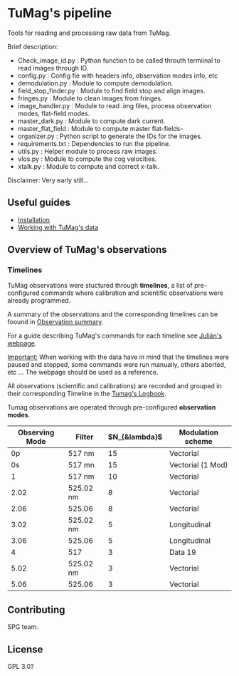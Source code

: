 # TuMag's pipeline

Tools for reading and processing raw data from TuMag.

Brief description: 
- Check_image_id.py : Python function to be called throuth termiinal to read images through ID.
- config.py : Config fie with headers info, observation modes info, etc
- demodulation.py : Module to compute demodulation. 
- field_stop_finder.py : Module to find field stop and align images. 
- fringes.py : Module to clean images from fringes. 
- image_handler.py : Module to read .img files, process observation modes, flat-field modes.
- master_dark.py : Module to compute dark current. 
- master_flat_field : Module to compute master flat-fields- 
- organizer.py : Python script to generate the IDs for the images.   
- requirements.txt : Dependencies to run the pipeline.
- utils.py : Helper module to process raw images. 
- vlos.py : Module to compute the cog velocities. 
- xtalk.py : Module to compute and correct x-talk. 

Disclaimer: Very early still...

## Useful guides
- [Installation](Documents/Installation.md)
- [Working with TuMag's data](Documents/Working_with_Tumags_data.md)

## Overview of TuMag's observations

### Timelines

TuMag observations were stuctured through  **timelines**, a list of pre-configured commands where calibration and scientific observations were already programmed. 

A summary of the observations and the corresponding timelines can be foound in [Observation summary](Documents/Sunrise_summary_observations.pdf). 

For a guide describing TuMag's commands for each timeline see [Julián's webpage](https://www.uv.es/jublanro/TuMag_timeline_reference.html). 

<ins>Important:</ins> When working with the data have in mind that the timelines were paused and stopped, some commands were run manually, others aborted, etc ... The webpage should be used as a reference. 

All observations (scientific and calibrations) are recorded and grouped in their corresponding Timeline in the [Tumag's Logbook](Documents/TuMagCompass.csv). 

Tumag observations are operated through pre-configured **observation modes**. 

| **Observing Mode** | **Filter** | **$N_{&lambda}$** | **Modulation scheme** | 
|----------|----------|----------|----------|
| 0p    | 517 nm   | 15  | Vectorial   | 
| 0s    | 517 mn   | 15  | Vectorial (1 Mod)   |
| 1    | 517 nm   | 10 | Vectorial  | 
| 2.02    | 525.02 nm  | 8  | Vectorial  |
| 2.06    | 525.06  | 8  | Vectorial  |
| 3.02    | 525.02 nm  | 5  | Longitudinal  |
| 3.06    | 525.06  | 5  | Longitudinal  |
| 4    | 517  | 3  | Data 19  | Vectorial  |
| 5.02    | 525.02 nm  | 3  | Vectorial  |
| 5.06    | 525.06  | 3  | Vectorial  |

## Contributing

SPG team.

## License
GPL 3.0? 
